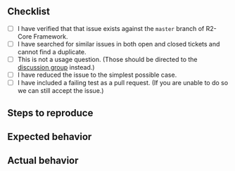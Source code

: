 ## Checklist

- [ ] I have verified that that issue exists against the `master` branch of R2-Core Framework.
- [ ] I have searched for similar issues in both open and closed tickets and cannot find a duplicate.
- [ ] This is not a usage question. (Those should be directed to the [discussion group](https://groups.google.com/forum/#!forum/rsquarelabs-core) instead.)
- [ ] I have reduced the issue to the simplest possible case.
- [ ] I have included a failing test as a pull request. (If you are unable to do so we can still accept the issue.)

## Steps to reproduce

## Expected behavior

## Actual behavior